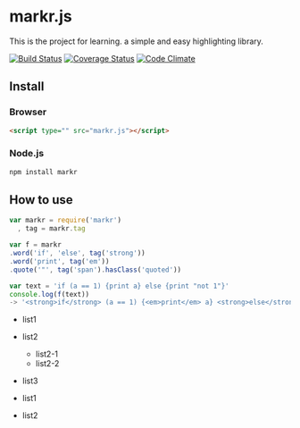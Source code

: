markr.js 
======================================================================

This is the project for learning. a simple and easy highlighting library.

[![Build Status](https://travis-ci.org/shishidosoichiro/markr.js.svg?branch=master)](https://travis-ci.org/shishidosoichiro/markr.js)
[![Coverage Status](https://coveralls.io/repos/shishidosoichiro/markr.js/badge.svg?branch=master)](https://coveralls.io/r/shishidosoichiro/markr.js?branch=master)
[![Code Climate](https://codeclimate.com/github/shishidosoichiro/markr.js/badges/gpa.svg)](https://codeclimate.com/github/shishidosoichiro/markr.js)

## Install

### Browser

```html
<script type="" src="markr.js"></script>
```

### Node.js

```sh
npm install markr
```

## How to use

```javascript
var markr = require('markr')
  , tag = markr.tag

var f = markr
.word('if', 'else', tag('strong'))
.word('print', tag('em'))
.quote('"', tag('span').hasClass('quoted'))

var text = 'if (a == 1) {print a} else {print "not 1"}'
console.log(f(text))
-> '<strong>if</strong> (a == 1) {<em>print</em> a} <strong>else</strong> {<em>print</em> <span class="quoted">"not 1"</span>}'
```

* list1
* list2
    * list2-1
    * list2-2
* list3

* list1
* list2
